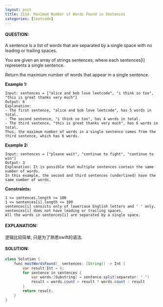```yaml
---
layout: post
title: 2114. Maximum Number of Words Found in Sentences
categories: [leetcode]
---
```

#### QUESTION:
A sentence is a list of words that are separated by a single space with no leading or trailing spaces.

You are given an array of strings sentences, where each sentences[i] represents a single sentence.

Return the maximum number of words that appear in a single sentence.

 

__Example 1:__
```
Input: sentences = ["alice and bob love leetcode", "i think so too", "this is great thanks very much"]
Output: 6
Explanation: 
- The first sentence, "alice and bob love leetcode", has 5 words in total.
- The second sentence, "i think so too", has 4 words in total.
- The third sentence, "this is great thanks very much", has 6 words in total.
Thus, the maximum number of words in a single sentence comes from the third sentence, which has 6 words.
```
__Example 2:__
```
Input: sentences = ["please wait", "continue to fight", "continue to win"]
Output: 3
Explanation: It is possible that multiple sentences contain the same number of words. 
In this example, the second and third sentences (underlined) have the same number of words.
 ```

__Constraints:__
```
1 <= sentences.length <= 100
1 <= sentences[i].length <= 100
sentences[i] consists only of lowercase English letters and ' ' only.
sentences[i] does not have leading or trailing spaces.
All the words in sentences[i] are separated by a single space.
```
#### EXPLANATION:
逻辑比较简单, 只是为了熟悉swift的语法.
#### SOLUTION:
```java
class Solution {
    func mostWordsFound(_ sentences: [String]) -> Int {
        var result:Int = 0;
        for sentence in sentences {
            var words:[Substring] = sentence.split(separator: " ")
            result = words.count > result ? words.count : result
        }
        return result;
    }
}
```
